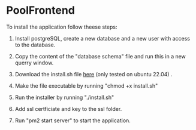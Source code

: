 # PoolFrontend

To install the application follow theese steps:

1. Install postgreSQL, create a new database and a new user with access to the database.

2. Copy the content of the "database schema" file and run this in a new querry window.

3. Download the install.sh file <a href="https://github.com/SanderBlom/PoolFrontend/releases">here</a> (only tested on ubuntu 22.04) .

4. Make the file executable by running "chmod +x install.sh"

5. Run the installer by running "./install.sh"

6. Add ssl certficiate and key to the ssl folder. 

7. Run "pm2 start server" to start the application.
